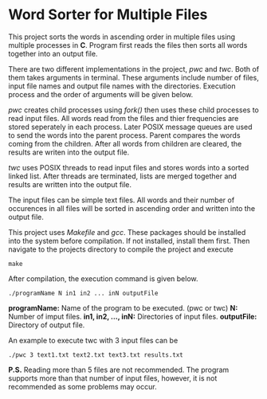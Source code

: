 # Word Sorter for Multiple Files
This project sorts the words in ascending order in multiple files using multiple processes in **C**. Program first reads the files then sorts all words together into an output file.

There are two different implementations in the project, *pwc* and *twc*. Both of them takes arguments in terminal. These arguments include number of files, input file names and output file names with the directories. Execution process and the order of arguments will be given below.

*pwc* creates child processes using *fork()* then uses these child processes to read input files. All words read from the files and thier frequencies are stored seperately in each process. Later POSIX message queues are used to send the words into the parent process. Parent compares the words coming from the children. After all words from children are cleared, the results are writen into the output file.

*twc* uses POSIX threads to read input files and stores words into a sorted linked list. After threads are terminated, lists are merged together and results are written into the output file.

The input files can be simple text files. All words and their number of occurences in all files will be sorted in ascending order and written into the output file. 

This project uses *Makefile* and *gcc*. These packages should be installed into the system before compilation. If not installed, install them first. Then navigate to the projects directory to compile the project and execute
```
make
```

After compilation, the execution command is given below.
```
./programName N in1 in2 ... inN outputFile
```
**programName:** Name of the program to be executed. (pwc or twc)
**N:** Number of imput files.
**in1, in2, ..., inN:** Directories of input files.
**outputFile:** Directory of output file.

An example to execute twc with 3 input files can be
```
./pwc 3 text1.txt text2.txt text3.txt results.txt
```

**P.S.** Reading more than 5 files are not recommended. The program supports more than that number of input files, however, it is not recommended as some problems may occur.
